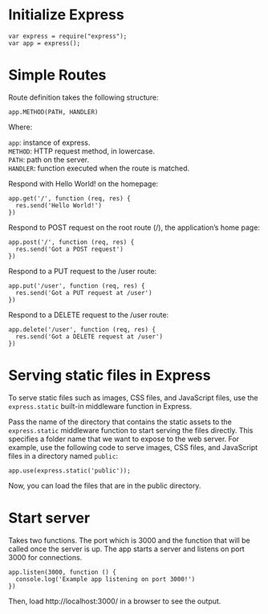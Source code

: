 # Initialize Express 

```
var express = require("express");  
var app = express(); 
```

# Simple Routes 

Route definition takes the following structure:

```
app.METHOD(PATH, HANDLER)
```

Where:

``app``: instance of express.  
``METHOD``:  HTTP request method, in lowercase.  
``PATH``: path on the server.  
``HANDLER``: function executed when the route is matched.  

Respond with Hello World! on the homepage:

```
app.get('/', function (req, res) {
  res.send('Hello World!')
})
```

Respond to POST request on the root route (/), the application’s home page:

```
app.post('/', function (req, res) {
  res.send('Got a POST request')
})
```

Respond to a PUT request to the /user route:

```
app.put('/user', function (req, res) {
  res.send('Got a PUT request at /user')
})
```

Respond to a DELETE request to the /user route:

```
app.delete('/user', function (req, res) {
  res.send('Got a DELETE request at /user')
})
```

# Serving static files in Express
To serve static files such as images, CSS files, and JavaScript files, use the ```express.static``` built-in middleware function in Express.

Pass the name of the directory that contains the static assets to the ```express.static``` middleware function to start serving the files directly. This specifies a folder name that we want to expose to the web server. For example, use the following code to serve images, CSS files, and JavaScript files in a directory named ```public```:
```
app.use(express.static('public'));
```

Now, you can load the files that are in the public directory.

# Start server
Takes two functions. The port which is 3000 and the function that will be called once the server is up. The app starts a server and listens on port 3000 for connections. 
```
app.listen(3000, function () {
  console.log('Example app listening on port 3000!')
})
```
Then, load http://localhost:3000/ in a browser to see the output.
